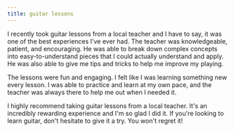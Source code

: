 ```yaml
---
title: guitar lessons
---
```


I recently took guitar lessons from a local teacher and I have to say, it was one of the best experiences I've ever had. The teacher was knowledgeable, patient, and encouraging. He was able to break down complex concepts into easy-to-understand pieces that I could actually understand and apply. He was also able to give me tips and tricks to help me improve my playing.

The lessons were fun and engaging. I felt like I was learning something new every lesson. I was able to practice and learn at my own pace, and the teacher was always there to help me out when I needed it.

I highly recommend taking guitar lessons from a local teacher. It's an incredibly rewarding experience and I'm so glad I did it. If you're looking to learn guitar, don't hesitate to give it a try. You won't regret it!